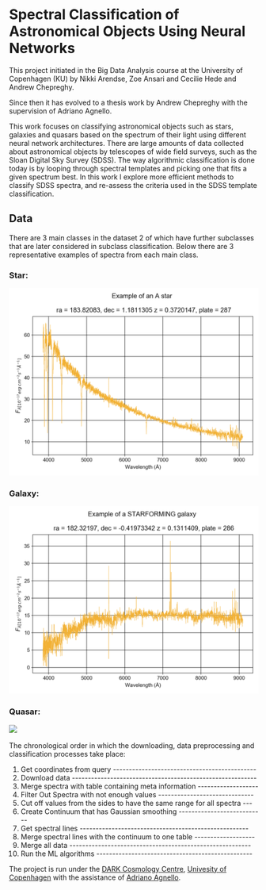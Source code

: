 # Spectral Classification of Astronomical Objects Using Neural Networks

This project initiated in the Big Data Analysis course at the University of Copenhagen (KU) by Nikki Arendse, Zoe Ansari and Cecilie Hede and Andrew Chepreghy.

Since then it has evolved to a thesis work by Andrew Chepreghy with the supervision of Adriano Agnello.

This work focuses on classifying astronomical objects such as stars, galaxies and quasars based on the spectrum of their light using different neural network architectures. There are large amounts of data collected about astronomical objects by telescopes of wide field surveys, such as the Sloan Digital Sky Survey (SDSS). The way algorithmic classification is done today is by looping through spectral templates and picking one that fits a given spectrum best. In this work I explore more efficient methods to classify SDSS spectra, and re-assess the criteria used in the SDSS template classification.

## Data

There are 3 main classes in the dataset 2 of which have further subclasses that are later considered in subclass classification. Below there are 3 representative examples of spectra from each main class.

### Star:
<img src="https://raw.githubusercontent.com/csepreghy/spectral-analysis/master/plots/thesis_plots/example_star.png" width="600px" />

### Galaxy:
<img src="https://raw.githubusercontent.com/csepreghy/spectral-analysis/master/plots/thesis_plots/example_galaxy.png" width="600px" />

### Quasar:
<img src="https://raw.githubusercontent.com/csepreghy/spectral-analysis/master/plots/thesis_plots/example_qso.png" width="600px" />

The chronological order in which the downloading, data preprocessing and classification processes take place: 

1) Get coordinates from query ---------------------------------------------
2) Download data ----------------------------------------------------------
3) Merge spectra with table containing meta information -------------------
4) Filter Out Spectra with not enough values ------------------------------
5) Cut off values from the sides to have the same range for all spectra ---
6) Create Continuum that has Gaussian smoothing ---------------------------
7) Get spectral lines -----------------------------------------------------
8) Merge spectral lines with the continuum to one table -------------------
9) Merge all data ---------------------------------------------------------
10) Run the ML algorithms -------------------------------------------------


The project is run under the [DARK Cosmology Centre](https://dark.nbi.ku.dk/), [Univesity of Copenhagen](https://www.ku.dk/english/) with the assistance of [Adriano Agnello](https://www.linkedin.com/in/adriano-agnello/).
